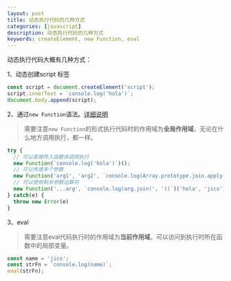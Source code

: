 ```yaml
---
layout: post
title: 动态执行代码的几种方式
categories: [javascript]
description: 动态执行代码的几种方式
keywords: createElement, new Function, eval
---
```


动态执行代码大概有几种方式：

1、动态创建script 标签

```javascript
const script = document.createElement('script');
script.innerText = `console.log('hola')`;
document.body.append(script);
```
2、通过`new Function`语法。[详细说明](https://zh.javascript.info/new-function)

> 需要注意`new Function`的形式执行代码时的作用域为**全局作用域**，无论在什么地方调用执行，都一样。

```javascript
try {
  // 可以直接传入函数体调用执行
  new Function(`console.log('hola')`)();
  // 可以传递多个参数
  new Function('arg1', 'arg2', `console.log(Array.prototype.join.apply(arguments))`)('hola', 'jico');
  // 可以使用剩余参数运算符
  new Function('...arg', `console.log(arg.join(', '))`)('hola', 'jico');
} catch(e) {
  throw new Error(e)
}
```
3、eval

> 需要注意eval代码执行时的作用域为**当前作用域**，可以访问到执行时所在函数中的局部变量。

```javascript
const name = 'jico';
const strFn = `console.log(name)`;
eval(strFn);
```